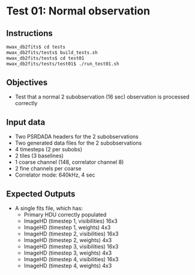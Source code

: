 # Test 01: Normal observation

## Instructions

```bash
mwax_db2fits$ cd tests
mwax_db2fits/tests$ build_tests.sh
mwax_db2fits/tests$ cd test01
mwax_db2fits/tests/test01$ ./run_test01.sh
```

## Objectives

* Test that a normal 2 subobservation (16 sec) observation is processed correctly

## Input data

* Two PSRDADA headers for the 2 subobservations
* Two generated data files for the 2 subobservations
* 4 timesteps (2 per subobs)
* 2 tiles (3 baselines)
* 1 coarse channel (148, correlator channel 8)
* 2 fine channels per coarse
* Correlator mode: 640kHz, 4 sec

## Expected Outputs

* A single fits file, which has:
  * Primary HDU correctly populated
  * ImageHD (timestep 1, visibilities) 16x3  
  * ImageHD (timestep 1, weights) 4x3
  * ImageHD (timestep 2, visibilities) 16x3
  * ImageHD (timestep 2, weights) 4x3
  * ImageHD (timestep 3, visibilities) 16x3
  * ImageHD (timestep 3, weights) 4x3
  * ImageHD (timestep 4, visibilities) 16x3
  * ImageHD (timestep 4, weights) 4x3
